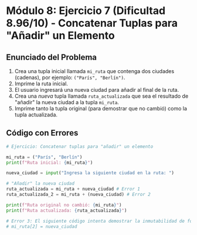 # Módulo 8: Ejercicio 7 (Dificultad 8.96/10) - Concatenar Tuplas para "Añadir" un Elemento

## Enunciado del Problema

1.  Crea una tupla inicial llamada `mi_ruta` que contenga dos ciudades (cadenas), por ejemplo: `("París", "Berlín")`.
2.  Imprime la ruta inicial.
3.  El usuario ingresará una nueva ciudad para añadir al final de la ruta.
4.  Crea una *nueva* tupla llamada `ruta_actualizada` que sea el resultado de "añadir" la nueva ciudad a la tupla `mi_ruta`.
5.  Imprime tanto la tupla original (para demostrar que no cambió) como la tupla actualizada.

## Código con Errores

```python
# Ejercicio: Concatenar tuplas para "añadir" un elemento

mi_ruta = ("París", "Berlín")
print(f"Ruta inicial: {mi_ruta}")

nueva_ciudad = input("Ingresa la siguiente ciudad en la ruta: ")

# "Añadir" la nueva ciudad
ruta_actualizada = mi_ruta + nueva_ciudad # Error 1
ruta_actualizada_2 = mi_ruta + (nueva_ciudad) # Error 2

print(f"Ruta original no cambió: {mi_ruta}")
print(f"Ruta actualizada: {ruta_actualizada}")

# Error 3: El siguiente código intenta demostrar la inmutabilidad de forma incorrecta
# mi_ruta[2] = nueva_ciudad
```
